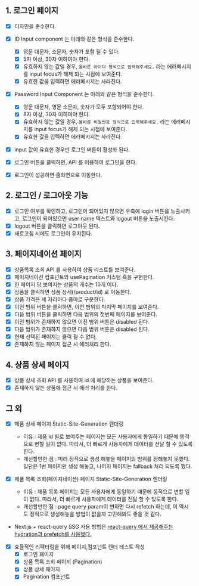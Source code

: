 ## 1. 로그인 페이지

- [x] 디자인을 준수한다.
- [x] ID Input component 는 아래와 같은 형식을 준수한다.
  - [x] 영문 대문자, 소문자, 숫자가 포함 될 수 있다.
  - [x] 5자 이상, 30자 이하여야 한다.
  - [x] 유효하지 않는 값일 경우, `올바른 아이디 형식으로 입력해주세요.` 라는 에러메시지를 input focus가 해제 되는 시점에 보여준다.
  - [x] 유효한 값을 입력하면 에러메시지는 사라진다.
- [x] Password Input Component 는 아래와 같은 형식을 준수한다.

  - [x] 영문 대문자, 영문 소문자, 숫자가 모두 포함되어야 한다.
  - [x] 8자 이상, 30자 이하여야 한다.
  - [x] 유효하지 않는 값일 경우, `올바른 비밀번호 형식으로 입력해주세요.` 라는 에러메시지를 input focus가 해제 되는 시점에 보여준다.
  - [x] 유효한 값을 입력하면 에러메시지는 사라진다.

- [x] input 값이 유효한 경우만 로그인 버튼이 활성화 된다.
- [x] 로그인 버튼을 클릭하면, API 를 이용하여 로그인을 한다.
- [x] 로그인이 성공하면 홈화면으로 이동한다.

## 2. 로그인 / 로그아웃 기능

- [x] 로그인 여부를 확인하고, 로그인이 되어있지 않으면 우측에 login 버튼을 노출시키고, 로그인이 되어있으면 user name 텍스트와 logout 버튼을 노출시킨다.
- [x] logout 버튼을 클릭하면 로그아웃 된다.
- [x] 새로고침 시에도 로그인이 유지된다.

## 3. 페이지네이션 페이지

- [x] 상품목록 조회 API 를 사용하여 상품 리스트를 보여준다.
- [x] 페이지네이션 컴포넌트와 usePagination 커스텀 훅을 구현한다.
- [x] 한 페이지 당 보여지는 상품의 개수는 10개 이다.
- [x] 상품을 클릭하면 상품 상세(/product/id) 로 이동한다.
- [x] 상품 가격은 세 자리마다 콤마로 구분한다.
- [x] 이전 범위 버튼을 클릭하면, 이전 범위의 마지막 페이지를 보여준다.
- [x] 다음 범위 버튼을 클릭하면 다음 범위의 첫번째 페이지를 보여준다.
- [x] 이전 범위가 존재하지 않으면 이전 범위 버튼은 disabled 된다.
- [x] 다음 범위가 존재하지 않으면 다음 범위 버튼은 disabled 된다.
- [x] 현재 선택된 페이지는 클릭 될 수 없다.
- [x] 존재하지 않는 페이지 접근 시 에러처리 한다.

## 4. 상품 상세 페이지

- [x] 상품 상세 조회 API 를 사용하여 id 에 해당하는 상품을 보여준다.
- [x] 존재하지 않는 상품에 접근 시 에러 처리를 한다.

## 그 외

- [x] 제품 상세 페이지 Static-Site-Generation 렌더링
  - 이유 : 제품 id 별로 보여주는 페이지는 모든 사용자에게 동일하기 때문에 동적으로 변할 일이 없다. 따라서, 더 빠르게 사용자에게 데이터를 전달 할 수 있도록 한다.
  - 개선할만한 점 : 미리 정적으로 생성 해놓을 페이지의 범위를 정해놓지 못했다. 일단은 1번 페이지만 생성 해놓고, 나머지 페이지는 fallback 처리 되도록 했다.
- [x] 제품 목록 조회(페이지네이션) 페이지 Static-Site-Generation 렌더링

  - 이유 : 제품 목록 페이지는 모든 사용자에게 동일하기 때문에 동적으로 변할 일이 없다. 따라서, 더 빠르게 사용자에게 데이터를 전달 할 수 있도록 한다.
  - 개선할만한 점 : page query param이 변하면 다시 refetch 하는데, 이 역시도 정적으로 생성해놓을 방법이 없을까 고민해봐도 좋을 것 같다.

- Next.js + react-query SSG 사용 방법은 [react-query 에서 제공해주는 hydration과 prefetch를 사용했다.](https://tanstack.com/query/v4/docs/react/guides/ssr#using-hydration)

- [x] 효율적인 리팩터링을 위해 페이지,컴포넌트 렌더 테스트 작성
  - [x] 로그인 페이지
  - [x] 상품 목록 조회 페이지 (Pagination)
  - [x] 상품 상세 페이지
  - [x] Pagination 컴포넌트
